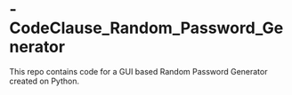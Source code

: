 # -CodeClause_Random_Password_Generator
This repo contains code for a GUI based Random Password Generator created on Python.
